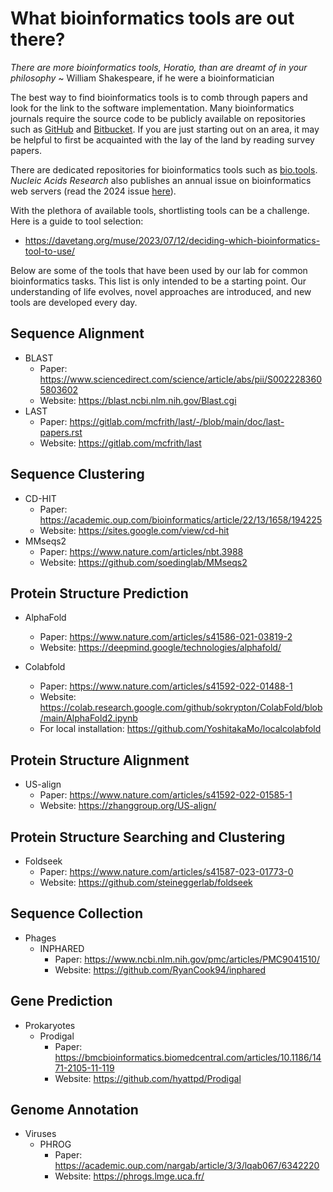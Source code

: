 # What bioinformatics tools are out there?

_There are more bioinformatics tools, Horatio, than are dreamt of in your philosophy_ ~ William Shakespeare, if he were a bioinformatician

The best way to find bioinformatics tools is to comb through papers and look for the link to the software implementation. Many bioinformatics journals require the source code to be publicly available on repositories such as [GitHub](https://github.com/) and [Bitbucket](https://bitbucket.org/product/). If you are just starting out on an area, it may be helpful to first be acquainted with the lay of the land by reading survey papers.

There are dedicated repositories for bioinformatics tools such as [bio.tools](https://bio.tools/). _Nucleic Acids Research_ also publishes an annual issue on bioinformatics web servers (read the 2024 issue [here](https://academic.oup.com/nar/article/52/W1/W1/7695501)).

With the plethora of available tools, shortlisting tools can be a challenge. Here is a guide to tool selection:

-   https://davetang.org/muse/2023/07/12/deciding-which-bioinformatics-tool-to-use/

Below are some of the tools that have been used by our lab for common bioinformatics tasks. This list is only intended to be a starting point. Our understanding of life evolves, novel approaches are introduced, and new tools are developed every day.

## Sequence Alignment

-   BLAST
    -   Paper: https://www.sciencedirect.com/science/article/abs/pii/S0022283605803602
    -   Website: https://blast.ncbi.nlm.nih.gov/Blast.cgi
-   LAST
    -   Paper: https://gitlab.com/mcfrith/last/-/blob/main/doc/last-papers.rst
    -   Website: https://gitlab.com/mcfrith/last

## Sequence Clustering

-   CD-HIT
    -   Paper: https://academic.oup.com/bioinformatics/article/22/13/1658/194225
    -   Website: https://sites.google.com/view/cd-hit
-   MMseqs2
    -   Paper: https://www.nature.com/articles/nbt.3988
    -   Website: https://github.com/soedinglab/MMseqs2

## Protein Structure Prediction

-   AlphaFold

    -   Paper: https://www.nature.com/articles/s41586-021-03819-2
    -   Website: https://deepmind.google/technologies/alphafold/

-   Colabfold

    -   Paper: https://www.nature.com/articles/s41592-022-01488-1
    -   Website: https://colab.research.google.com/github/sokrypton/ColabFold/blob/main/AlphaFold2.ipynb
    -   For local installation: https://github.com/YoshitakaMo/localcolabfold

## Protein Structure Alignment

-   US-align
    -   Paper: https://www.nature.com/articles/s41592-022-01585-1
    -   Website: https://zhanggroup.org/US-align/

## Protein Structure Searching and Clustering

-   Foldseek
    -   Paper: https://www.nature.com/articles/s41587-023-01773-0
    -   Website: https://github.com/steineggerlab/foldseek

## Sequence Collection

-   Phages
    -   INPHARED
        -   Paper: https://www.ncbi.nlm.nih.gov/pmc/articles/PMC9041510/
        -   Website: https://github.com/RyanCook94/inphared

## Gene Prediction

-   Prokaryotes
    -   Prodigal
        -   Paper: https://bmcbioinformatics.biomedcentral.com/articles/10.1186/1471-2105-11-119
        -   Website: https://github.com/hyattpd/Prodigal

## Genome Annotation

-   Viruses
    -   PHROG
        -   Paper: https://academic.oup.com/nargab/article/3/3/lqab067/6342220
        -   Website: https://phrogs.lmge.uca.fr/
